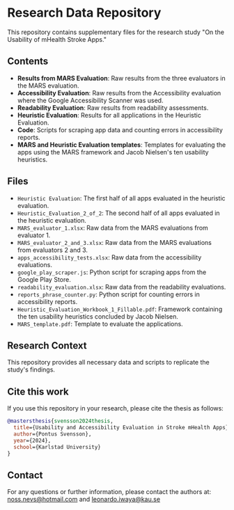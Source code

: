 # Research Data Repository

This repository contains supplementary files for the research study "On the Usability of mHealth Stroke Apps."

## Contents

- **Results from MARS Evaluation**: Raw results from the three evaluators in the MARS evaluation.
- **Accessibility Evaluation**: Raw results from the Accessibility evaluation where the Google Accessibility Scanner was used.
- **Readability Evaluation**: Raw results from readability assessments.
- **Heuristic Evaluation**: Results for all applications in the Heuristic Evaluation.
- **Code**: Scripts for scraping app data and counting errors in accessibility reports.
- **MARS and Heuristic Evaluation templates**: Templates for evaluating the apps using the MARS framework and Jacob Nielsen's ten usability heuristics.

## Files

- `Heuristic Evaluation`: The first half of all apps evaluated in the heuristic evaluation.
- `Heuristic_Evaluation_2_of_2`: The second half of all apps evaluated in the heuristic evaluation.
- `MARS_evaluator_1.xlsx`: Raw data from the MARS evaluations from evaluator 1.
- `MARS_evaluator_2_and_3.xlsx`: Raw data from the MARS evaluations from evaluators 2 and 3.
- `apps_accessibility_tests.xlsx`: Raw data from the accessibility evaluations.
- `google_play_scraper.js`: Python script for scraping apps from the Google Play Store.
- `readability_evaluation.xlsx`: Raw data from the readability evaluations.
- `reports_phrase_counter.py`: Python script for counting errors in accessibility reports.
- `Heuristic_Evaluation_Workbook_1_Fillable.pdf`: Framework containing the ten usability heuristics concluded by Jacob Nielsen.
- `MARS_template.pdf`: Template to evaluate the applications.

## Research Context

This repository provides all necessary data and scripts to replicate the study's findings.

## Cite this work

If you use this repository in your research, please cite the thesis as follows:
```Bibtex
@mastersthesis{svensson2024thesis,
  title={Usability and Accessibility Evaluation in Stroke mHealth Apps},
  author={Pontus Svensson},
  year={2024},
  school={Karlstad University}
}
```

## Contact

For any questions or further information, please contact the authors at: [noss.nevs@hotmail.com](mailto:noss.nevs@hotmail.com) and [leonardo.iwaya@kau.se](mailto:leonardo.iwaya@kau.se)
